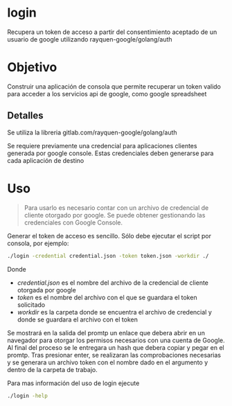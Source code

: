 # login

Recupera un token de acceso a partir del consentimiento aceptado de un usuario de google utilizando rayquen-google/golang/auth

# Objetivo

Construir una aplicación de consola que permite recuperar un token valido para acceder a los servicios api de google, como google spreadsheet

## Detalles

Se utiliza la libreria gitlab.com/rayquen-google/golang/auth

Se requiere previamente una credencial para aplicaciones clientes generada por google console. Estas credenciales deben generarse para cada aplicación de destino

# Uso

> Para usarlo es necesario contar con un archivo de credencial de cliente otorgado por google. Se puede obtener gestionando las credenciales con Google Console.

Generar el token de acceso es sencillo. Sólo debe ejecutar el script por consola, por ejemplo:

```bash
./login -credential credential.json -token token.json -workdir ./
```

Donde

- *credential.json* es el nombre del archivo de la credencial de cliente otorgada por google
- *token* es el nombre del archivo con el que se guardara el token solicitado
- *workdir* es la carpeta donde se encuentra el archivo de credencial y donde se guardara el archivo con el token

Se mostrará en la salida del promtp un enlace que debera abrir en un navegador para otorgar los permisos necesarios con una cuenta de Google. Al final del proceso se le entregara un hash que debera copiar y pegar en el promtp. Tras presionar enter, se realizaran las comprobaciones necesarias y se generara un archivo token con el nombre dado en el argumento y dentro de la carpeta de trabajo.

Para mas información del uso de login ejecute

```bash
./login -help
```
